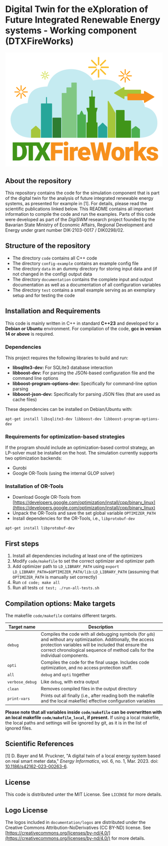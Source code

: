 # Digital Twin for the eXploration of Future Integrated Renewable Energy systems - Working component (DTXFireWorks)

<p align="center">
    <img src="documentation/logos/DTXFireWorks_Logo_v1.png" alt="DTXFireWorks Logo" />
</p>

<!-- About the repository -->
## About the repository

This repository contains the code for the simulation component that is part of the digital twin for the analysis of future integrated renewable energy systems, as presented for example in [1].
For details, please read the scientific publications linked below.
This README contains all important information to compile the code and run the examples.
Parts of this code were developed as part of the *DigiSWM* research project founded by the Bavarian State Ministry of Economic Affairs, Regional Development and Energy under grant number DIK-2103-0017 / DIK0298/02.


<!-- Structure of the repository -->
## Structure of the repository

- The directory `code` contains all C++ code
- The directory `config-example` contains an example config file
- The directory `data` in an dummy directory for storing input data and (if not changed in the config) output data
- The directory `documentation` contains the complete input and output documentation as well as a documentation of all configuration variables
- The directory `test` contains a small example serving as an exemplary setup and for testing the code


<!-- Installation -->
## Installation and Requirements

This code is mainly written in C++ in standard **C++23** and developed for a **Debian or Ubuntu** environment.
For compilation of the code, **gcc in version 14 or above** is required.

### Dependencies

This project requires the following libraries to build and run:
* **libsqlite3-dev:** For SQLite3 database interaction
* **libboost-dev:** For parsing the JSON-based configuration file and the command line options
* **libboost-program-options-dev:** Specifically for command-line option parsing
* **libboost-json-dev:** Specifically for parsing JSON files (that are used as cache files)

These dependencies can be installed on Debian/Ubuntu with:
```
apt-get install libsqlite3-dev libboost-dev libboost-program-options-dev
```

### Requirements for optimization-based strategies

If the program should include an optimization-based control strategy, an LP-solver must be installed on the host.
The simulation currently supports two optimization backends:
- Gurobi
- Google OR-Tools (using the internal GLOP solver)

### Installation of OR-Tools

- Download Google OR-Tools from [https://developers.google.com/optimization/install/cpp/binary_linux](https://developers.google.com/optimization/install/cpp/binary_linux)
- Unpack the OR-Tools and save the set global variable `OPTIMIZER_PATH`
- Install dependencies for the OR-Tools, i.e., `libprotobuf-dev`
```
apt-get install libprotobuf-dev
```


<!-- First steps -->
## First steps

1. Install all dependencies including at least one of the optimizers
2. Modify `code/makefile` to set the correct optimizer and optimizer path
3. Add optimizer path to `LD_LIBRARY_PATH` using `export LD_LIBRARY_PATH=$OPTIMIZER_PATH/lib:LD_LIBRARY_PATH` (assuming that `OPTIMIZER_PATH` is manually set correctly)
4. Run `cd code; make all`
5. Run all tests `cd test; ./run-all-tests.sh`


<!-- Compilation options: Make targets -->
## Compilation options: Make targets

The makefile `code/makefile` contains different targets.

| Target name | Description |
| ---         | ---         |
| `debug`     | Compiles the code with all debugging symbols (for `gdb`) and without any optimizaation. Additionally, the access protection variables will be included that ensure the correct chronological sequence of method calls for the individual components. |
| `opti`      | Compiles the code for the final usage. Includes code optimization, and no access protection stuff. |
| `all`       | `debug` and `opti` together |
| `verbose_debug` | Like `debug`, with extra output |
| `clean`     | Removes compiled files in the output directory |
| `print-vars` | Prints out all finally (i.e., after reading both the makefile and the local makefile) effective configuration variables |

**Please note that all variables inside `code/makefile` can be overwritten with an local makefile `code/makefile_local`, if present.**
If using a local makefile, the local paths and settings will be ignored by git, as it is in the list of ignored files.


<!-- Scientific References -->
## Scientific References
[1] D. Bayer and M. Pruckner, "A digital twin of a local energy system based on real smart meter data," *Energy Informatics*, vol. 6, no. 1, Mar. 2023. doi: [10.1186/s42162-023-00263-6](https://dx.doi.org/10.1186/s42162-023-00263-6).


<!-- LICENSE -->
## License

This code is distributed unter the MIT License. See `LICENSE` for more details.


<!-- Logo License -->
## Logo License

The logos included in `documentation/logos` are distributed under the Creative Commons Attribution-NoDerivatives (CC BY-ND) license.
See [https://creativecommons.org/licenses/by-nd/4.0/](https://creativecommons.org/licenses/by-nd/4.0/) for more details.


